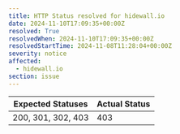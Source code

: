 ```yaml
---
title: HTTP Status resolved for hidewall.io
date: 2024-11-10T17:09:35+00:00Z
resolved: True
resolvedWhen: 2024-11-10T17:09:35+00:00Z
resolvedStartTime: 2024-11-08T11:28:04+00:00Z
severity: notice
affected:
  - hidewall.io
section: issue
---
```


| Expected Statuses | Actual Status  |
|-------------------|----------------|
| 200, 301, 302, 403 | 403 |
